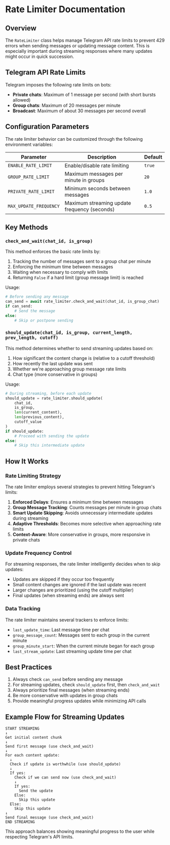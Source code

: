# Rate Limiter Documentation

## Overview

The `RateLimiter` class helps manage Telegram API rate limits to prevent 429 errors when sending messages or updating message content. This is especially important during streaming responses where many updates might occur in quick succession.

## Telegram API Rate Limits

Telegram imposes the following rate limits on bots:

- **Private chats**: Maximum of 1 message per second (with short bursts allowed)
- **Group chats**: Maximum of 20 messages per minute
- **Broadcast**: Maximum of about 30 messages per second overall

## Configuration Parameters

The rate limiter behavior can be customized through the following environment variables:

| Parameter | Description | Default |
|-----------|-------------|---------|
| `ENABLE_RATE_LIMIT` | Enable/disable rate limiting | `true` |
| `GROUP_RATE_LIMIT` | Maximum messages per minute in groups | `20` |
| `PRIVATE_RATE_LIMIT` | Minimum seconds between messages | `1.0` |
| `MAX_UPDATE_FREQUENCY` | Maximum streaming update frequency (seconds) | `0.5` |

## Key Methods

### `check_and_wait(chat_id, is_group)`

This method enforces the basic rate limits by:

1. Tracking the number of messages sent to a group chat per minute
2. Enforcing the minimum time between messages
3. Waiting when necessary to comply with limits
4. Returning `False` if a hard limit (group message limit) is reached

Usage:
```python
# Before sending any message
can_send = await rate_limiter.check_and_wait(chat_id, is_group_chat)
if can_send:
    # Send the message
else:
    # Skip or postpone sending
```

### `should_update(chat_id, is_group, current_length, prev_length, cutoff)`

This method determines whether to send streaming updates based on:

1. How significant the content change is (relative to a cutoff threshold)
2. How recently the last update was sent
3. Whether we're approaching group message rate limits
4. Chat type (more conservative in groups)

Usage:
```python
# During streaming, before each update
should_update = rate_limiter.should_update(
    chat_id, 
    is_group, 
    len(current_content), 
    len(previous_content), 
    cutoff_value
)
if should_update:
    # Proceed with sending the update
else:
    # Skip this intermediate update
```

## How It Works

### Rate Limiting Strategy

The rate limiter employs several strategies to prevent hitting Telegram's limits:

1. **Enforced Delays**: Ensures a minimum time between messages
2. **Group Message Tracking**: Counts messages per minute in group chats
3. **Smart Update Skipping**: Avoids unnecessary intermediate updates during streaming
4. **Adaptive Thresholds**: Becomes more selective when approaching rate limits
5. **Context-Aware**: More conservative in groups, more responsive in private chats

### Update Frequency Control

For streaming responses, the rate limiter intelligently decides when to skip updates:

- Updates are skipped if they occur too frequently
- Small content changes are ignored if the last update was recent
- Larger changes are prioritized (using the cutoff multiplier)
- Final updates (when streaming ends) are always sent

### Data Tracking

The rate limiter maintains several trackers to enforce limits:

- `last_update_time`: Last message time per chat
- `group_message_count`: Messages sent to each group in the current minute
- `group_minute_start`: When the current minute began for each group
- `last_stream_update`: Last streaming update time per chat

## Best Practices

1. Always check `can_send` before sending any message
2. For streaming updates, check `should_update` first, then `check_and_wait`
3. Always prioritize final messages (when streaming ends)
4. Be more conservative with updates in group chats
5. Provide meaningful progress updates while minimizing API calls

## Example Flow for Streaming Updates

```
START STREAMING
↓
Get initial content chunk
↓
Send first message (use check_and_wait)
↓
For each content update:
  ↓
  Check if update is worthwhile (use should_update)
  ↓
  If yes:
    Check if we can send now (use check_and_wait)
    ↓
    If yes:
      Send the update
    Else:
      Skip this update
  Else:
    Skip this update
↓
Send final message (use check_and_wait)
END STREAMING
```

This approach balances showing meaningful progress to the user while respecting Telegram's API limits. 